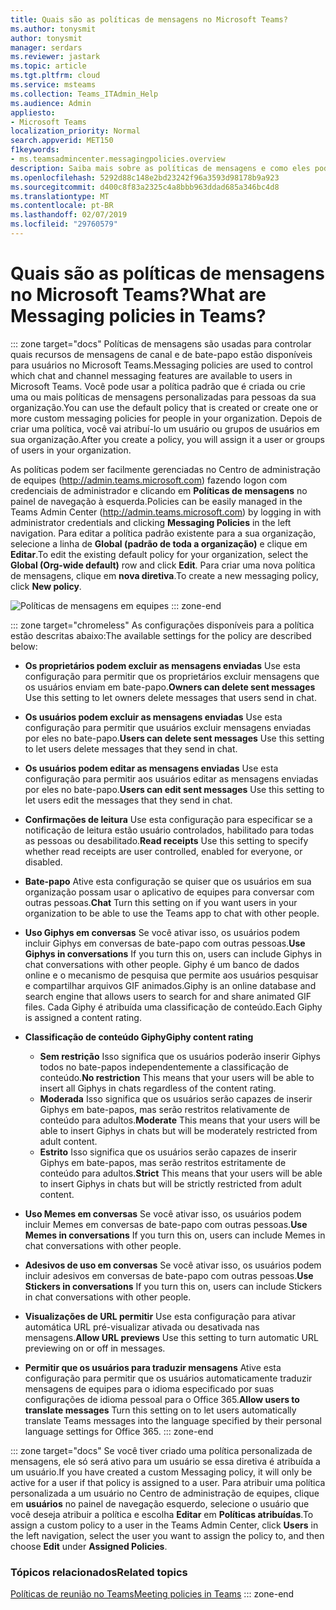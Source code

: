 ```yaml
---
title: Quais são as políticas de mensagens no Microsoft Teams?
ms.author: tonysmit
author: tonysmit
manager: serdars
ms.reviewer: jastark
ms.topic: article
ms.tgt.pltfrm: cloud
ms.service: msteams
ms.collection: Teams_ITAdmin_Help
ms.audience: Admin
appliesto:
- Microsoft Teams
localization_priority: Normal
search.appverid: MET150
f1keywords:
- ms.teamsadmincenter.messagingpolicies.overview
description: Saiba mais sobre as políticas de mensagens e como eles podem ser usados para controlar as equipes de mensagens de chat.
ms.openlocfilehash: 5292d88c148e2bd23242f96a3593d98178b9a923
ms.sourcegitcommit: d400c8f83a2325c4a8bbb963ddad685a346bc4d8
ms.translationtype: MT
ms.contentlocale: pt-BR
ms.lasthandoff: 02/07/2019
ms.locfileid: "29760579"
---
```

# <a name="what-are-messaging-policies-in-teams"></a><span data-ttu-id="fb206-103">Quais são as políticas de mensagens no Microsoft Teams?</span><span class="sxs-lookup"><span data-stu-id="fb206-103">What are Messaging policies in Teams?</span></span>
::: zone target="docs"
<span data-ttu-id="fb206-104">Políticas de mensagens são usadas para controlar quais recursos de mensagens de canal e de bate-papo estão disponíveis para usuários no Microsoft Teams.</span><span class="sxs-lookup"><span data-stu-id="fb206-104">Messaging policies are used to control which chat and channel messaging features are available to users in Microsoft Teams.</span></span> <span data-ttu-id="fb206-105">Você pode usar a política padrão que é criada ou crie uma ou mais políticas de mensagens personalizadas para pessoas da sua organização.</span><span class="sxs-lookup"><span data-stu-id="fb206-105">You can use the default policy that is created or create one or more custom messaging policies for people in your organization.</span></span> <span data-ttu-id="fb206-106">Depois de criar uma política, você vai atribuí-lo um usuário ou grupos de usuários em sua organização.</span><span class="sxs-lookup"><span data-stu-id="fb206-106">After you create a policy, you will assign it a user or groups of users in your organization.</span></span>

<span data-ttu-id="fb206-107">As políticas podem ser facilmente gerenciadas no Centro de administração de equipes (http://admin.teams.microsoft.com) fazendo logon com credenciais de administrador e clicando em **Políticas de mensagens** no painel de navegação à esquerda.</span><span class="sxs-lookup"><span data-stu-id="fb206-107">Policies can be easily managed in the Teams Admin Center (http://admin.teams.microsoft.com) by logging in with administrator credentials and clicking **Messaging Policies** in the left navigation.</span></span> <span data-ttu-id="fb206-108">Para editar a política padrão existente para a sua organização, selecione a linha de **Global (padrão de toda a organização)** e clique em **Editar**.</span><span class="sxs-lookup"><span data-stu-id="fb206-108">To edit the existing default policy for your organization, select the **Global (Org-wide default)** row and click **Edit**.</span></span> <span data-ttu-id="fb206-109">Para criar uma nova política de mensagens, clique em **nova diretiva**.</span><span class="sxs-lookup"><span data-stu-id="fb206-109">To create a new messaging policy, click **New policy**.</span></span>

![Políticas de mensagens em equipes](media/messaging-policies.png)
::: zone-end

::: zone target="chromeless"
<span data-ttu-id="fb206-111">As configurações disponíveis para a política estão descritas abaixo:</span><span class="sxs-lookup"><span data-stu-id="fb206-111">The available settings for the policy are described below:</span></span> 

- <span data-ttu-id="fb206-112">**Os proprietários podem excluir as mensagens enviadas**  Use esta configuração para permitir que os proprietários excluir mensagens que os usuários enviam em bate-papo.</span><span class="sxs-lookup"><span data-stu-id="fb206-112">**Owners can delete sent messages**  Use this setting to let owners delete messages that users send in chat.</span></span>
- <span data-ttu-id="fb206-113">**Os usuários podem excluir as mensagens enviadas** Use esta configuração para permitir que usuários excluir mensagens enviadas por eles no bate-papo.</span><span class="sxs-lookup"><span data-stu-id="fb206-113">**Users can delete sent messages** Use this setting to let users delete messages that they send in chat.</span></span>
- <span data-ttu-id="fb206-114">**Os usuários podem editar as mensagens enviadas** Use esta configuração para permitir aos usuários editar as mensagens enviadas por eles no bate-papo.</span><span class="sxs-lookup"><span data-stu-id="fb206-114">**Users can edit sent messages** Use this setting to let users edit the messages that they send in chat.</span></span>
- <span data-ttu-id="fb206-115">**Confirmações de leitura** Use esta configuração para especificar se a notificação de leitura estão usuário controlados, habilitado para todas as pessoas ou desabilitado.</span><span class="sxs-lookup"><span data-stu-id="fb206-115">**Read receipts** Use this setting to specify whether read receipts are user controlled, enabled for everyone, or disabled.</span></span>
<span data-ttu-id="fb206-116"><a name="bkchat"> </a></span><span class="sxs-lookup"><span data-stu-id="fb206-116"></span></span>

- <span data-ttu-id="fb206-117">**Bate-papo**  Ative esta configuração se quiser que os usuários em sua organização possam usar o aplicativo de equipes para conversar com outras pessoas.</span><span class="sxs-lookup"><span data-stu-id="fb206-117">**Chat**  Turn this setting on if you want users in your organization to be able to use the Teams app to chat with other people.</span></span>
- <span data-ttu-id="fb206-118">**Uso Giphys em conversas**  Se você ativar isso, os usuários podem incluir Giphys em conversas de bate-papo com outras pessoas.</span><span class="sxs-lookup"><span data-stu-id="fb206-118">**Use Giphys in conversations**  If you turn this on, users can include Giphys in chat conversations with other people.</span></span> <span data-ttu-id="fb206-119">Giphy é um banco de dados online e o mecanismo de pesquisa que permite aos usuários pesquisar e compartilhar arquivos GIF animados.</span><span class="sxs-lookup"><span data-stu-id="fb206-119">Giphy is an online database and search engine that allows users to search for and share animated GIF files.</span></span> <span data-ttu-id="fb206-120">Cada Giphy é atribuída uma classificação de conteúdo.</span><span class="sxs-lookup"><span data-stu-id="fb206-120">Each Giphy is assigned a content rating.</span></span>
- <span data-ttu-id="fb206-121">**Classificação de conteúdo Giphy**</span><span class="sxs-lookup"><span data-stu-id="fb206-121">**Giphy content rating**</span></span> 
    - <span data-ttu-id="fb206-122">**Sem restrição** Isso significa que os usuários poderão inserir Giphys todos no bate-papos independentemente a classificação de conteúdo.</span><span class="sxs-lookup"><span data-stu-id="fb206-122">**No restriction** This means that your users will be able to insert all Giphys in chats regardless of the content rating.</span></span>
    - <span data-ttu-id="fb206-123">**Moderada**  Isso significa que os usuários serão capazes de inserir Giphys em bate-papos, mas serão restritos relativamente de conteúdo para adultos.</span><span class="sxs-lookup"><span data-stu-id="fb206-123">**Moderate**  This means that your users will be able to insert Giphys in chats but will be moderately restricted from adult content.</span></span>
    - <span data-ttu-id="fb206-124">**Estrito**  Isso significa que os usuários serão capazes de inserir Giphys em bate-papos, mas serão restritos estritamente de conteúdo para adultos.</span><span class="sxs-lookup"><span data-stu-id="fb206-124">**Strict**  This means that your users will be able to insert Giphys in chats but will be strictly restricted from adult content.</span></span>
- <span data-ttu-id="fb206-125">**Uso Memes em conversas** Se você ativar isso, os usuários podem incluir Memes em conversas de bate-papo com outras pessoas.</span><span class="sxs-lookup"><span data-stu-id="fb206-125">**Use Memes in conversations** If you turn this on, users can include Memes in chat conversations with other people.</span></span> 
- <span data-ttu-id="fb206-126">**Adesivos de uso em conversas** Se você ativar isso, os usuários podem incluir adesivos em conversas de bate-papo com outras pessoas.</span><span class="sxs-lookup"><span data-stu-id="fb206-126">**Use Stickers in conversations** If you turn this on, users can include Stickers in chat conversations with other people.</span></span>
- <span data-ttu-id="fb206-127">**Visualizações de URL permitir** Use esta configuração para ativar automática URL pré-visualizar ativada ou desativada nas mensagens.</span><span class="sxs-lookup"><span data-stu-id="fb206-127">**Allow URL previews** Use this setting to turn automatic URL previewing on or off in messages.</span></span>
- <span data-ttu-id="fb206-128">**Permitir que os usuários para traduzir mensagens** Ative esta configuração para permitir que os usuários automaticamente traduzir mensagens de equipes para o idioma especificado por suas configurações de idioma pessoal para o Office 365.</span><span class="sxs-lookup"><span data-stu-id="fb206-128">**Allow users to translate messages** Turn this setting on to let users automatically translate Teams messages into the language specified by their personal language settings for Office 365.</span></span>
::: zone-end

::: zone target="docs"
<span data-ttu-id="fb206-129">Se você tiver criado uma política personalizada de mensagens, ele só será ativo para um usuário se essa diretiva é atribuída a um usuário.</span><span class="sxs-lookup"><span data-stu-id="fb206-129">If you have created a custom Messaging policy, it will only be active for a user if that policy is assigned to a user.</span></span>  <span data-ttu-id="fb206-130">Para atribuir uma política personalizada a um usuário no Centro de administração de equipes, clique em **usuários** no painel de navegação esquerdo, selecione o usuário que você deseja atribuir a política e escolha **Editar** em **Políticas atribuídas**.</span><span class="sxs-lookup"><span data-stu-id="fb206-130">To assign a custom policy to a user in the Teams Admin Center, click **Users** in the left navigation, select the user you want to assign the policy to, and then choose **Edit** under **Assigned Policies**.</span></span>


### <a name="related-topics"></a><span data-ttu-id="fb206-131">Tópicos relacionados</span><span class="sxs-lookup"><span data-stu-id="fb206-131">Related topics</span></span>
[<span data-ttu-id="fb206-132">Políticas de reunião no Teams</span><span class="sxs-lookup"><span data-stu-id="fb206-132">Meeting policies in Teams</span></span>](meeting-policies-in-teams.md)
::: zone-end